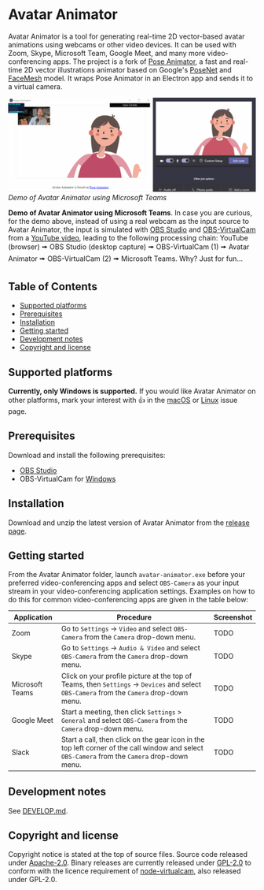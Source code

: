 <!-- omit in toc -->
# Avatar Animator

Avatar Animator is a tool for generating real-time 2D vector-based avatar animations using webcams or other video devices. It can be used with Zoom, Skype, Microsoft Team, Google Meet, and many more video-conferencing apps. The project is a fork of [Pose Animator](https://github.com/yemount/pose-animator), a fast and real-time 2D vector illustrations animator based on Google's [PoseNet](https://github.com/tensorflow/tfjs-models/tree/master/posenet) and [FaceMesh](https://github.com/tensorflow/tfjs-models/tree/master/facemesh) model. It wraps Pose Animator in an Electron app and sends it to a virtual camera.

![Gif animation showing a demo of Avatar Animator using Microsoft Teams](resources/gifs/demo.gif)
*Demo of Avatar Animator using Microsoft Teams*

**Demo of Avatar Animator using Microsoft Teams**. In case you are curious, for the demo above, instead of using a real webcam as the input source to Avatar Animator, the input is simulated with [OBS Studio](https://obsproject.com/) and [OBS-VirtualCam](https://github.com/Fenrirthviti/obs-virtual-cam) from a [YouTube video](https://www.youtube.com/watch?v=x_lHk9Lf-ow), leading to the following processing chain: YouTube (browser) 🠚 OBS Studio (desktop capture) 🠚 OBS-VirtualCam (1) 🠚 Avatar Animator 🠚 OBS-VirtualCam (2) 🠚 Microsoft Teams. Why? Just for fun...

<!-- omit in toc -->
## Table of Contents
- [Supported platforms](#supported-platforms)
- [Prerequisites](#prerequisites)
- [Installation](#installation)
- [Getting started](#getting-started)
- [Development notes](#development-notes)
- [Copyright and license](#copyright-and-license)


## Supported platforms

**Currently, only Windows is supported.** If you would like Avatar Animator on other platforms, mark your interest with 👍 in the [macOS](https://github.com/letmaik/avatar-animator/issues/3) or [Linux](https://github.com/letmaik/avatar-animator/issues/4) issue page.


## Prerequisites

Download and install the following prerequisites:

- [OBS Studio](https://obsproject.com/download)
- OBS-VirtualCam for [Windows](https://github.com/Fenrirthviti/obs-virtual-cam/releases)


## Installation

Download and unzip the latest version of Avatar Animator from the [release page](https://github.com/letmaik/avatar-animator/releases).


## Getting started

From the Avatar Animator folder, launch `avatar-animator.exe` before your preferred video-conferencing apps and select `OBS-Camera` as your input stream in your video-conferencing application settings. Examples on how to do this for common video-conferencing apps are given in the table below:

| Application    | Procedure                                                                                                                                     | Screenshot |
| --------------- | --------------------------------------------------------------------------------------------------------------------------------------------- | ---------- |
| Zoom            | Go to `Settings` -> `Video` and select `OBS-Camera` from the `Camera` drop-down menu.                                                         | TODO       |
| Skype           | Go to `Settings` -> `Audio & Video` and select `OBS-Camera` from the `Camera` drop-down menu.                                                 | TODO       |
| Microsoft Teams | Click on your profile picture at the top of Teams, then `Settings` -> `Devices` and select `OBS-Camera` from the `Camera` drop-down menu.     | TODO       |
| Google Meet     | Start a meeting, then click `Settings` > `General` and select `OBS-Camera` from the `Camera` drop-down menu.                                  | TODO       |
| Slack           | Start a call, then click on the gear icon in the top left corner of the call window and select `OBS-Camera` from the `Camera` drop-down menu. | TODO       |


## Development notes

See [DEVELOP.md](DEVELOP.md).


## Copyright and license

Copyright notice is stated at the top of source files. Source code released under [Apache-2.0](LICENSE). Binary releases are currently released under [GPL-2.0](LICENSE_BIN) to conform with the licence requirement of [node-virtualcam](https://github.com/letmaik/node-virtualcam), also released under GPL-2.0.
